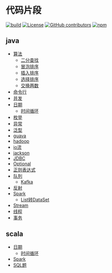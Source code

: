 # 代码片段

[![build](https://github.com/Anduin2017/HowToCook/actions/workflows/build.yml/badge.svg)](https://github.com/Anduin2017/HowToCook/actions/workflows/build.yml)
[![License](https://img.shields.io/github/license/Anduin2017/HowToCook)](./LICENSE)
[![GitHub contributors](https://img.shields.io/github/contributors/Anduin2017/HowToCook)](https://github.com/Anduin2017/HowToCook/graphs/contributors)
[![npm](https://img.shields.io/npm/v/how-to-cook)](https://www.npmjs.com/package/how-to-cook)

## java

- [算法](./java/algorithm)
    - [二分查找](./java/algorithm/BinSearch.java)
    - [冒泡排序](./java/algorithm/BubbleSort.java)
    - [插入排序](./java/algorithm/InsertSort.java)
    - [选择排序](./java/algorithm/SelectSort.java)
    - [交换两数](./java/algorithm/Swap.java)
- [命令行](./java/command)
- [并发](./java/concurrent)
- [日期](./java/date)
    - [时间循环](./java/date/LocalDateTimeTest.java)
- [枚举](./java/enums)
- [异常](./java/exception)
- [泛型](./java/generic)
- [guava](./java/guava)
- [hadoop](./java/hadoop)
- [io流](./java/io)
- [jackson](./java/jackson)
- [JDBC](./java/jdbc)
- [Optional](./java/optional)
- [正则表达式](./java/pattern)
- [队列](./java/queue)
    - [Kafka](./java/queue/kafka)
- [反射](./java/reflex)
- [Spark](./java/spark)
    - [List转DataSet](./java/spark/List2Dataset.java)
- [Stream](./java/stream)
- [线程](./java/thread)
- [事务](./java/transaction)

## scala

- [日期](./scala/datetime)
    - [时间循环](./scala/datetime/TimeCycle.scala)
- [Spark](./scala/spark)
- [SQL题](./scala/sql)



